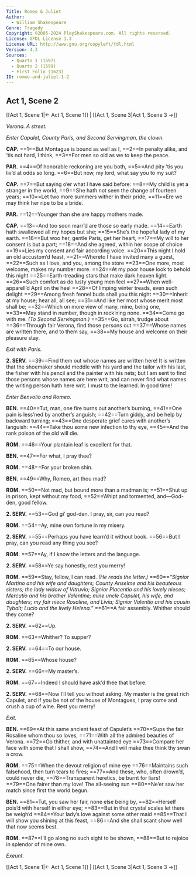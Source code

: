 ```yaml
---
Title: Romeo & Juliet
Author: 
  - William Shakespeare
Genre: Tragedy
Copyright: ©2005-2024 PlayShakespeare.com. All rights reserved.
License: GFDL License 1.3
License URL: http://www.gnu.org/copyleft/fdl.html
Version: 4.3
Sources:
  - Quarto 1 (1597)
  - Quarto 2 (1599)
  - First Folio (1623)
ID: romeo-and-juliet-1-2
---
```


## Act 1, Scene 2
[[Act 1, Scene 1|← Act 1, Scene 1]] | [[Act 1, Scene 3|Act 1, Scene 3 →]]

*Verona. A street.*

*Enter Capulet, County Paris, and Second Servingman, the clown.*

**CAP.**
==1==But Montague is bound as well as I,
==2==In penalty alike, and ’tis not hard, I think,
==3==For men so old as we to keep the peace.

**PAR.**
==4==Of honorable reckoning are you both,
==5==And pity ’tis you liv’d at odds so long.
==6==But now, my lord, what say you to my suit?

**CAP.**
==7==But saying o’er what I have said before:
==8==My child is yet a stranger in the world,
==9==She hath not seen the change of fourteen years;
==10==Let two more summers wither in their pride,
==11==Ere we may think her ripe to be a bride.

**PAR.**
==12==Younger than she are happy mothers made.

**CAP.**
==13==And too soon marr’d are those so early made.
==14==Earth hath swallowed all my hopes but she;
==15==She’s the hopeful lady of my earth.
==16==But woo her, gentle Paris, get her heart,
==17==My will to her consent is but a part;
==18==And she agreed, within her scope of choice
==19==Lies my consent and fair according voice.
==20==This night I hold an old accustom’d feast,
==21==Whereto I have invited many a guest,
==22==Such as I love, and you, among the store
==23==One more, most welcome, makes my number more.
==24==At my poor house look to behold this night
==25==Earth-treading stars that make dark heaven light.
==26==Such comfort as do lusty young men feel
==27==When well-apparell’d April on the heel
==28==Of limping winter treads, even such delight
==29==Among fresh fennel buds shall you this night
==30==Inherit at my house; hear all, all see;
==31==And like her most whose merit most shall be;
==32==Which on more view of many, mine, being one,
==33==May stand in number, though in reck’ning none.
==34==Come go with me.
*(To Second Servingman.)*
==35==Go, sirrah, trudge about
==36==Through fair Verona, find those persons out
==37==Whose names are written there, and to them say,
==38==My house and welcome on their pleasure stay.

*Exit with Paris.*

**2. SERV.**
==39==Find them out whose names are written here! It is written that the shoemaker should meddle with his yard and the tailor with his last, the fisher with his pencil and the painter with his nets; but I am sent to find those persons whose names are here writ, and can never find what names the writing person hath here writ. I must to the learned. In good time!

*Enter Benvolio and Romeo.*

**BEN.**
==40==Tut, man, one fire burns out another’s burning,
==41==One pain is less’ned by another’s anguish;
==42==Turn giddy, and be help by backward turning;
==43==One desperate grief cures with another’s languish:
==44==Take thou some new infection to thy eye,
==45==And the rank poison of the old will die.

**ROM.**
==46==Your plantain leaf is excellent for that.

**BEN.**
==47==For what, I pray thee?

**ROM.**
==48==For your broken shin.

**BEN.**
==49==Why, Romeo, art thou mad?

**ROM.**
==50==Not mad, but bound more than a madman is;
==51==Shut up in prison, kept without my food,
==52==Whipt and tormented, and—God-den, good fellow.

**2. SERV.**
==53==God gi’ god-den. I pray, sir, can you read?

**ROM.**
==54==Ay, mine own fortune in my misery.

**2. SERV.**
==55==Perhaps you have learn’d it without book.
==56==But I pray, can you read any thing you see?

**ROM.**
==57==Ay, if I know the letters and the language.

**2. SERV.**
==58==Ye say honestly, rest you merry!

**ROM.**
==59==Stay, fellow, I can read.
*(He reads the letter.)*
==60==*“Signior Martino and his wife and daughters; County Anselme and his beauteous sisters; the lady widow of Vitruvio; Signior Placentio and his lovely nieces; Mercutio and his brother Valentine; mine uncle Capulet, his wife, and daughters; my fair niece Rosaline, and Livia; Signior Valentio and his cousin Tybalt; Lucio and the lively Helena.”*
==61==A fair assembly. Whither should they come?

**2. SERV.**
==62==Up.

**ROM.**
==63==Whither? To supper?

**2. SERV.**
==64==To our house.

**ROM.**
==65==Whose house?

**2. SERV.**
==66==My master’s.

**ROM.**
==67==Indeed I should have ask’d thee that before.

**2. SERV.**
==68==Now I’ll tell you without asking. My master is the great rich Capulet, and if you be not of the house of Montagues, I pray come and crush a cup of wine. Rest you merry!

*Exit.*

**BEN.**
==69==At this same ancient feast of Capulet’s
==70==Sups the fair Rosaline whom thou so loves,
==71==With all the admired beauties of Verona.
==72==Go thither, and with unattainted eye
==73==Compare her face with some that I shall show,
==74==And I will make thee think thy swan a crow.

**ROM.**
==75==When the devout religion of mine eye
==76==Maintains such falsehood, then turn tears to fires;
==77==And these, who, often drown’d, could never die,
==78==Transparent heretics, be burnt for liars!
==79==One fairer than my love! The all-seeing sun
==80==Ne’er saw her match since first the world begun.

**BEN.**
==81==Tut, you saw her fair, none else being by,
==82==Herself pois’d with herself in either eye;
==83==But in that crystal scales let there be weigh’d
==84==Your lady’s love against some other maid
==85==That I will show you shining at this feast,
==86==And she shall scant show well that now seems best.

**ROM.**
==87==I’ll go along no such sight to be shown,
==88==But to rejoice in splendor of mine own.

*Exeunt.*

[[Act 1, Scene 1|← Act 1, Scene 1]] | [[Act 1, Scene 3|Act 1, Scene 3 →]]